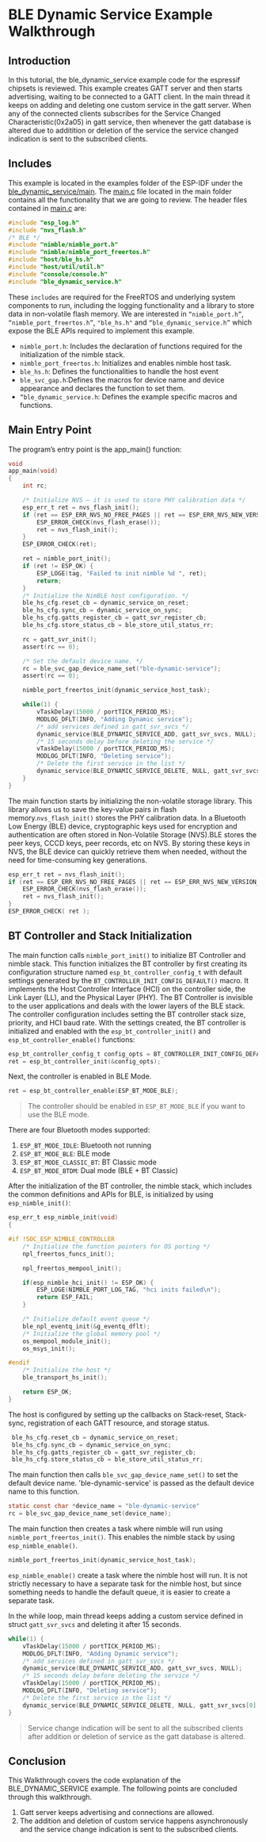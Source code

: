 # BLE Dynamic Service Example Walkthrough

## Introduction

In this tutorial, the ble_dynamic_service example code for the espressif chipsets is reviewed. This example creates GATT server and then starts advertising, waiting to be connected to a GATT client.
In the main thread it keeps on adding and deleting one custom service in the gatt server. When any of the connected clients subscribes for the Service Changed Characteristic(0x2a05) in gatt service, then whenever the gatt database is altered due to additition or deletion of the service the service changed indication is sent to the subscribed clients.


## Includes

This example is located in the examples folder of the ESP-IDF under the [ble_dynamic_service/main](../main/). The [main.c](../main/main.c) file located in the main folder contains all the functionality that we are going to review. The header files contained in [main.c](../main/main.c) are:

```c
#include "esp_log.h"
#include "nvs_flash.h"
/* BLE */
#include "nimble/nimble_port.h"
#include "nimble/nimble_port_freertos.h"
#include "host/ble_hs.h"
#include "host/util/util.h"
#include "console/console.h"
#include "ble_dynamic_service.h"
```

These `includes` are required for the FreeRTOS and underlying system components to run, including the logging functionality and a library to store data in non-volatile flash memory. We are interested in `“nimble_port.h”`, `“nimble_port_freertos.h”`, `"ble_hs.h"` and `“ble_dynamic_service.h”` which expose the BLE APIs required to implement this example.

* `nimble_port.h`: Includes the declaration of functions required for the initialization of the nimble stack.
* `nimble_port_freertos.h`: Initializes and enables nimble host task.
* `ble_hs.h`: Defines the functionalities to handle the host event
* `ble_svc_gap.h`:Defines the macros for device name and device appearance and declares the function to set them.
* `“ble_dynamic_service.h`: Defines the example specific macros and functions.

## Main Entry Point

The program’s entry point is the app_main() function:

```c
void
app_main(void)
{
    int rc;

    /* Initialize NVS — it is used to store PHY calibration data */
    esp_err_t ret = nvs_flash_init();
    if (ret == ESP_ERR_NVS_NO_FREE_PAGES || ret == ESP_ERR_NVS_NEW_VERSION_FOUND) {
        ESP_ERROR_CHECK(nvs_flash_erase());
        ret = nvs_flash_init();
    }
    ESP_ERROR_CHECK(ret);

    ret = nimble_port_init();
    if (ret != ESP_OK) {
        ESP_LOGE(tag, "Failed to init nimble %d ", ret);
        return;
    }
    /* Initialize the NimBLE host configuration. */
    ble_hs_cfg.reset_cb = dynamic_service_on_reset;
    ble_hs_cfg.sync_cb = dynamic_service_on_sync;
    ble_hs_cfg.gatts_register_cb = gatt_svr_register_cb;
    ble_hs_cfg.store_status_cb = ble_store_util_status_rr;

    rc = gatt_svr_init();
    assert(rc == 0);

    /* Set the default device name. */
    rc = ble_svc_gap_device_name_set("ble-dynamic-service");
    assert(rc == 0);

    nimble_port_freertos_init(dynamic_service_host_task);

    while(1) {
        vTaskDelay(15000 / portTICK_PERIOD_MS);
        MODLOG_DFLT(INFO, "Adding Dynamic service");
        /* add services defined in gatt_svr_svcs */
        dynamic_service(BLE_DYNAMIC_SERVICE_ADD, gatt_svr_svcs, NULL);
        /* 15 seconds delay before deleting the service */
        vTaskDelay(15000 / portTICK_PERIOD_MS);
        MODLOG_DFLT(INFO, "Deleting service");
        /* Delete the first service in the list */
        dynamic_service(BLE_DYNAMIC_SERVICE_DELETE, NULL, gatt_svr_svcs[0].uuid);
    }
}
```

The main function starts by initializing the non-volatile storage library. This library allows us to save the key-value pairs in flash memory.`nvs_flash_init()` stores the PHY calibration data. In a Bluetooth Low Energy (BLE) device, cryptographic keys used for encryption and authentication are often stored in Non-Volatile Storage (NVS).BLE stores the peer keys, CCCD keys, peer records, etc on NVS. By storing these keys in NVS, the BLE device can quickly retrieve them when needed, without the need for time-consuming key generations.

```c
esp_err_t ret = nvs_flash_init();
if (ret == ESP_ERR_NVS_NO_FREE_PAGES || ret == ESP_ERR_NVS_NEW_VERSION_FOUND) {
    ESP_ERROR_CHECK(nvs_flash_erase());
    ret = nvs_flash_init();
}
ESP_ERROR_CHECK( ret );
```

## BT Controller and Stack Initialization
The main function calls `nimble_port_init()` to initialize BT Controller and nimble stack. This function initializes the BT controller by first creating its configuration structure named `esp_bt_controller_config_t` with default settings generated by the `BT_CONTROLLER_INIT_CONFIG_DEFAULT()` macro. It implements the Host Controller Interface (HCI) on the controller side, the Link Layer (LL), and the Physical Layer (PHY). The BT Controller is invisible to the user applications and deals with the lower layers of the BLE stack. The controller configuration includes setting the BT controller stack size, priority, and HCI baud rate. With the settings created, the BT controller is initialized and enabled with the `esp_bt_controller_init()` and `esp_bt_controller_enable()` functions:

```c
esp_bt_controller_config_t config_opts = BT_CONTROLLER_INIT_CONFIG_DEFAULT();
ret = esp_bt_controller_init(&config_opts);
```

Next, the controller is enabled in BLE Mode.

```c
ret = esp_bt_controller_enable(ESP_BT_MODE_BLE);
```
>The controller should be enabled in `ESP_BT_MODE_BLE` if you want to use the BLE mode.

There are four Bluetooth modes supported:

1. `ESP_BT_MODE_IDLE`: Bluetooth not running
2. `ESP_BT_MODE_BLE`: BLE mode
3. `ESP_BT_MODE_CLASSIC_BT`: BT Classic mode
4. `ESP_BT_MODE_BTDM`: Dual mode (BLE + BT Classic)

After the initialization of the BT controller, the nimble stack, which includes the common definitions and APIs for BLE, is initialized by using `esp_nimble_init()`:

```c
esp_err_t esp_nimble_init(void)
{

#if !SOC_ESP_NIMBLE_CONTROLLER
    /* Initialize the function pointers for OS porting */
    npl_freertos_funcs_init();

    npl_freertos_mempool_init();

    if(esp_nimble_hci_init() != ESP_OK) {
        ESP_LOGE(NIMBLE_PORT_LOG_TAG, "hci inits failed\n");
        return ESP_FAIL;
    }

    /* Initialize default event queue */
    ble_npl_eventq_init(&g_eventq_dflt);
    /* Initialize the global memory pool */
    os_mempool_module_init();
    os_msys_init();

#endif
    /* Initialize the host */
    ble_transport_hs_init();

    return ESP_OK;
}
```

The host is configured by setting up the callbacks on Stack-reset, Stack-sync, registration of each GATT resource, and storage status.

```c
 ble_hs_cfg.reset_cb = dynamic_service_on_reset;
 ble_hs_cfg.sync_cb = dynamic_service_on_sync;
 ble_hs_cfg.gatts_register_cb = gatt_svr_register_cb;
 ble_hs_cfg.store_status_cb = ble_store_util_status_rr;
```

The main function then calls `ble_svc_gap_device_name_set()` to set the default device name. 'ble-dynamic-service' is passed as the default device name to this function.
```c
static const char *device_name = "ble-dynamic-service"
rc = ble_svc_gap_device_name_set(device_name);
```

The main function then creates a task where nimble will run using `nimble_port_freertos_init()`. This enables the nimble stack by using `esp_nimble_enable()`.
```c
nimble_port_freertos_init(dynamic_service_host_task);

```
`esp_nimble_enable()` create a task where the nimble host will run. It is not strictly necessary to have a separate task for the nimble host, but since something needs to handle the default queue, it is easier to create a separate task.


In the while loop, main thread keeps adding a custom service defined in struct `gatt_svr_svcs` and deleting it after 15 seconds.

```c
while(1) {
    vTaskDelay(15000 / portTICK_PERIOD_MS);
    MODLOG_DFLT(INFO, "Adding Dynamic service");
    /* add services defined in gatt_svr_svcs */
    dynamic_service(BLE_DYNAMIC_SERVICE_ADD, gatt_svr_svcs, NULL);
    /* 15 seconds delay before deleting the service */
    vTaskDelay(15000 / portTICK_PERIOD_MS);
    MODLOG_DFLT(INFO, "Deleting service");
    /* Delete the first service in the list */
    dynamic_service(BLE_DYNAMIC_SERVICE_DELETE, NULL, gatt_svr_svcs[0].uuid);
}
```
>Service change indication will be sent to all the subscribed clients after addition or deletion of service as the gatt database is altered.

## Conclusion

This Walkthrough covers the code explanation of the BLE_DYNAMIC_SERVICE example. The following points are concluded through this walkthrough.
 1. Gatt server keeps advertising and connections are allowed.
 2. The addition and deletion of custom service happens asynchronously and the service change indication is sent to the subscribed clients.
